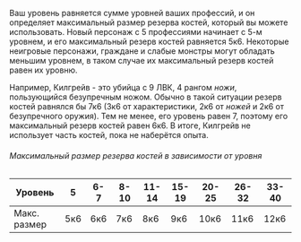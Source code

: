 Ваш уровень равняется сумме уровней ваших профессий, и он определяет максимальный размер резерва костей, который вы можете использовать. Новый персонаж с 5 профессиями начинает с 5-м уровнем, и его максимальный резерв костей равняется 5к6. Некоторые неигровые персонажи, граждане и слабые монстры могут обладать меньшим уровнем, в таком случае их максимальный резерв костей равен их уровню.

Например, Килгрейв - это убийца с 9 ЛВК, 4 рангом *ножи*, пользующийся безупречным ножом. Обычно в такой ситуации резерв костей равнялся бы 7к6 (3к6 от характеристики, 2к6 от *ножей* и 2к6 от безупречного оружия). Тем не менее, его уровень равен 7, поэтому его максимальный резерв костей равен 6к6. В итоге, Килгрейв не использует часть костей, пока не наберётся опыта. 

###### Максимальный размер резерва костей в зависимости от уровня
|Уровень|5|6-7|8-10|11-14|15-19|20-25|26-32|33-40|
|-|-|-|-|-|-|-|-|-|
|Макс. размер|5к6|6к6|7к6|8к6|9к6|10к6|11к6|12к6|
